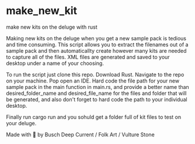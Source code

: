 # make_new_kit
make new kits on the deluge with rust 


Making new kits on the deluge when you get a new sample pack is tedious and time consuming.
This script allows you to extract the filenames out of a sample pack and then automaticallty create however many kits are needed to capture all of the files. 
XML files are generated and saved to your desktop under a name of your choosing. 

To run the script just clone this repo. Download Rust. Navigate to the repo on your machine. Pop open an IDE. Hard code the file path for your new sample pack in the main function in main.rs, and provide a better name than desired_folder_name and desired_file_name for the files and folder that will be generated, and also don't forget to hard code the path to your individual desktop. 

Finally run cargo run and you sohuld get a folder full of kit files to test on your deluge. 

Made with 🖤 by Busch 
Deep Current / Folk Art / Vulture Stone
